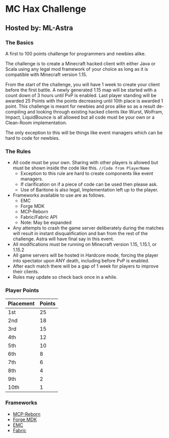 # MC Hax Challenge
## Hosted by: ML-Astra

### The Basics

A first to 100 points challenge for programmers and newbies alike.

The challenge is to create a Minecraft hacked client with either Java or Scala using any legal mod framework of your choice as long as it is compatible with Minecraft version 1.15.

From the start of the challenge, you will have 1 week to create your client before the first battle.
A newly generated 1.15 map will be started with a count down of 3 hours until PvP is enabled. Last player standing will be awarded 25 Points with the points decreasing until 10th place is awarded 1 point. 
This challenge is meant for newbies and pros alike so as a result de-compiling and looking through existing hacked clients like Wurst, Wolfram, Impact, LiquidBounce is all allowed but all code must be your own or a Clean-Room implementation. 

The only exception to this will be things like event managers which can be hard to code for newbies.

### The Rules

- All code must be your own. Sharing with other players is allowed but must be shown inside the code like this. `//Code from PlayerName`
    - Exception to this rule are hard to create components like event managers.
    - If clarification on if a piece of code can be used then please ask.
    - Use of Baritone is also legal, Implementation left up to the player.
- Frameworks available to use are as follows.
    - EMC
    - Forge MDK
    - MCP-Reborn
    - Fabric/Fabric API
    - Note: May be expanded
- Any attempts to crash the game server deliberately during the matches will result in instant disqualification and ban from the rest of the challenge. Astra will have final say in this event.
- All modifications must be running on Minecraft version 1.15, 1.15.1, or 1.15.2
- All game servers will be hosted in Hardcore mode, forcing the player into spectator upon ANY death, including before PvP is enabled.
- After each match there will be a gap of 1 week for players to improve their clients.
- Rules may update so check back once in a while.

### Player Points
| Placement | Points |
| --------- | ------ |
| 1st | 25 |
| 2nd | 18 |
| 3rd | 15 |
| 4th | 12 |
| 5th | 10 |
| 6th | 8  |
| 7th | 6  |
| 8th | 4  |
| 9th | 2  |
|10th | 1  |

### Frameworks

- [MCP-Reborn](https://github.com/Hexeption/MCP-Reborn)
- [Forge MDK](http://files.minecraftforge.net/maven/net/minecraftforge/forge/index_1.15.2.html)
- [EMC](https://gitlab.com/EMC-Framework)
- [Fabric](https://fabricmc.net/)
